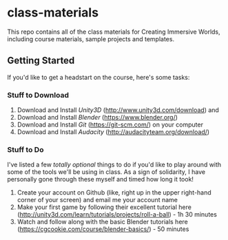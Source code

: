 # class-materials
This repo contains all of the class materials for Creating Immersive Worlds, including course materials, sample projects and templates.

## Getting Started
If you'd like to get a headstart on the course, here's some tasks:

### Stuff to Download
1. Download and Install *Unity3D* (http://www.unity3d.com/download) and 
2. Download and Install *Blender* (https://www.blender.org/)
3. Download and Install *Git* (https://git-scm.com/) on your computer
4. Download and Install *Audacity* (http://audacityteam.org/download/) 

### Stuff to Do 
I've listed a few *totally optional* things to do if you'd like to play around with some of the tools we'll be using in class. As a sign of solidarity, I have personally gone through these myself and timed how long it took!

1. Create your account on Github (like, right up in the upper right-hand corner of your screen) and email me your account name
2. Make your first game by following their excellent tutorial here (http://unity3d.com/learn/tutorials/projects/roll-a-ball) - 1h 30 minutes 
3. Watch and follow along with the basic Blender tutorials here (https://cgcookie.com/course/blender-basics/) - 50 minutes

